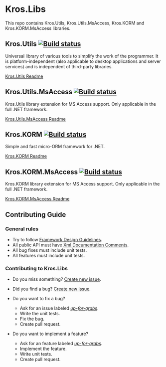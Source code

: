 # Kros.Libs

This repo contains Kros.Utils, Kros.Utils.MsAccess, Kros.KORM and Kros.KORM.MsAccess libraries.

## Kros.Utils [![Build status](https://ci.appveyor.com/api/projects/status/5ws8h5jp777wsalb/branch/master?svg=true)](https://ci.appveyor.com/project/Kros/kros-libs/branch/master)

Universal library of various tools to simplify the work of the programmer. It is platform-independent (also applicable to desktop applications and server services) and is independent of third-party libraries.

[Kros.Utils Readme](https://github.com/Kros-sk/Kros.Libs/blob/master/Kros.Utils/README.md "Kros.Utils")

## Kros.Utils.MsAccess [![Build status](https://ci.appveyor.com/api/projects/status/5ws8h5jp777wsalb/branch/master?svg=true)](https://ci.appveyor.com/project/Kros/kros-libs/branch/master)

Kros.Utils library extension for MS Access support. Only applicable in the full .NET framework.

[Kros.Utils.MsAccess Readme](https://github.com/Kros-sk/Kros.Libs/blob/master/Kros.Utils/README.md "Kros.Utils.MsAccess")

## Kros.KORM [![Build status](https://ci.appveyor.com/api/projects/status/xebjpdbakd45mfs4/branch/master?svg=true)](https://ci.appveyor.com/project/Kros/kros-libs-u2wo6/branch/master)

Simple and fast micro-ORM framework for .NET.

[Kros.KORM Readme](https://github.com/Kros-sk/Kros.Libs/blob/master/Kros.KORM/README.md "Kros.KORM")

## Kros.KORM.MsAccess [![Build status](https://ci.appveyor.com/api/projects/status/xebjpdbakd45mfs4/branch/master?svg=true)](https://ci.appveyor.com/project/Kros/kros-libs-u2wo6/branch/master)

Kros.KORM library extension for MS Access support. Only applicable in the full .NET framework.

[Kros.KORM.MsAccess Readme](https://github.com/Kros-sk/Kros.Libs/blob/master/Kros.KORM/README.md "Kros.KORM.MsAccess")

## Contributing Guide

### General rules

* Try to follow [Framework Design Guidelines](https://docs.microsoft.com/en-us/dotnet/standard/design-guidelines).
* All public API must have [Xml Documentation Comments](https://docs.microsoft.com/en-us/dotnet/csharp/programming-guide/xmldoc/xml-documentation-comments).
* All bug fixes must include unit tests.
* All features must include unit tests.

### Contributing to Kros.Libs

* Do you miss something? [Create new issue](https://github.com/Kros-sk/Kros.Libs/issues/new).
* Did you find a bug? [Create new issue](https://github.com/Kros-sk/Kros.Libs/issues/new).
* Do you want to fix a bug?
    * Ask for an issue labeled [_up-for-grabs_](https://github.com/Kros-sk/Kros.Libs/issues?utf8=✓&q=is%3Aopen+label%3Abug+label%3Aup-for-grabs).
    * Write the unit tests.
    * Fix the bug.
    * Create pull request.

* Do you want to implement a feature?
    * Ask for an feature labeled [_up-for-grabs_](https://github.com/Kros-sk/Kros.Libs/labels/up-for-grabs).
    * Implement the feature.
    * Write unit tests.
    * Create pull request.
